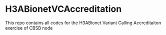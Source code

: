 # H3ABionetVCAccreditation
This repo contains all codes for the H3ABionet Variant Calling Accreditaiton exercise of CBSB node
